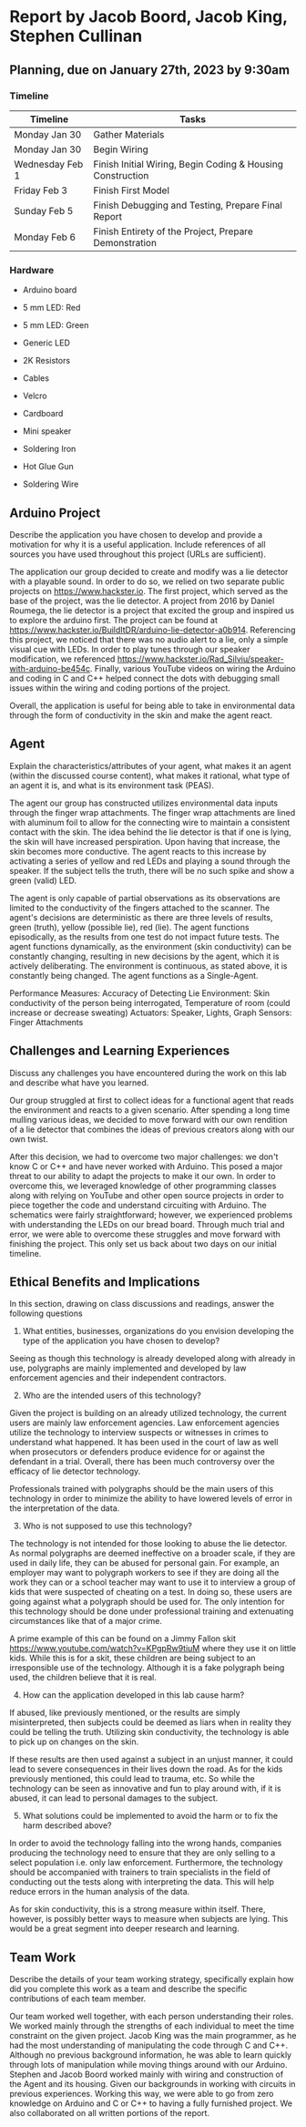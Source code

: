 # Report by Jacob Boord, Jacob King, Stephen Cullinan

## Planning, due on January 27th, 2023 by 9:30am

### Timeline

| Timeline  | Tasks |
| ----------- | ----------- |
| Monday Jan 30 |   Gather Materials   |
| Monday Jan 30 |   Begin Wiring   |
| Wednesday Feb 1 |   Finish Initial Wiring, Begin Coding & Housing Construction   |
| Friday Feb 3 |   Finish First Model  |
| Sunday Feb 5 |   Finish Debugging and Testing, Prepare Final Report   |
| Monday Feb 6 |   Finish Entirety of the Project, Prepare Demonstration   |

### Hardware

- Arduino board
- 5 mm LED: Red
- 5 mm LED: Green
- Generic LED
- 2K Resistors
- Cables
- Velcro
- Cardboard
- Mini speaker

- Soldering Iron
- Hot Glue Gun
- Soldering Wire

## Arduino Project

Describe the application you have chosen to develop and provide a motivation for why it is a useful application. Include references of all sources you have used throughout this project (URLs are sufficient).

The application our group decided to create and modify was a lie detector with a playable sound. In order to do so, we relied on two separate public projects on <https://www.hackster.io>. The first project, which served as the base of the project, was the lie detector. A project from 2016 by Daniel Roumega, the lie detector is a project that excited the group and inspired us to explore the arduino first. The project can be found at <https://www.hackster.io/BuildItDR/arduino-lie-detector-a0b914>. Referencing this project, we noticed that there was no audio alert to a lie, only a simple visual cue with LEDs. In order to play tunes through our speaker modification, we referenced <https://www.hackster.io/Rad_Silviu/speaker-with-arduino-be454c>. Finally, various YouTube videos on wiring the Arduino and coding in C and C++  helped connect the dots with debugging small issues within the wiring and coding portions of the project.

Overall, the application is useful for being able to take in environmental data through the form of conductivity in the skin and make the agent react.

## Agent

Explain the characteristics/attributes of your agent, what makes it an agent (within the discussed course content), what makes it rational, what type of an agent it is, and what is its environment task (PEAS).

The agent our group has constructed utilizes environmental data inputs through the finger wrap attachments. The finger wrap attachments are lined with aluminum foil to allow for the connecting wire to maintain a consistent contact with the skin. The idea behind the lie detector is that if one is lying, the skin will have increased perspiration. Upon having that increase, the skin becomes more conductive. The agent reacts to this increase by activating a series of yellow and red LEDs and playing a sound through the speaker. If the subject tells the truth, there will be no such spike and show a green (valid) LED.

The agent is only capable of partial observations as its observations are limited to the conductivity of the fingers attached to the scanner.
The agent's decisions are deterministic as there are three levels of results, green (truth), yellow (possible lie), red (lie).
The agent functions episodically, as the results from one test do not impact future tests.
The agent functions dynamically, as the environment (skin conductivity) can be constantly changing, resulting in new decisions by the agent, which it is actively deliberating.
The environment is continuous, as stated above, it is constantly being changed.
The agent functions as a Single-Agent. 

Performance Measures: Accuracy of Detecting Lie
Environment: Skin conductivity of the person being interrogated, Temperature of room (could increase or decrease sweating)
Actuators: Speaker, Lights, Graph
Sensors: Finger Attachments

## Challenges and Learning Experiences

Discuss any challenges you have encountered during the work on this lab and  describe what have you learned.

Our group struggled at first to collect ideas for a functional agent that reads the environment and reacts to a given scenario. After spending a long time mulling various ideas, we decided to move forward with our own rendition of a lie detector that combines the ideas of previous creators along with our own twist.

After this decision, we had to overcome two major challenges: we don't know C or C++ and have never worked with Arduino. This posed a major threat to our ability to adapt the projects to make it our own. In order to overcome this, we leveraged knowledge of other programming classes along with relying on YouTube and other open source projects in order to piece together the code and understand circuiting with Arduino. The schematics were fairly straightforward; however, we experienced problems with understanding the LEDs on our bread board. Through much trial and error, we were able to overcome these struggles and move forward with finishing the project. This only set us back about two days on our initial timeline.

## Ethical Benefits and Implications

In this section, drawing on class discussions and readings, answer the following questions

1. What entities, businesses, organizations do you envision developing the type of the application you have chosen to develop?

Seeing as though this technology is already developed along with already in use, polygraphs are mainly implemented and developed by law enforcement agencies and their independent contractors.

2. Who are the intended users of this technology?

Given the project is building on an already utilized technology, the current users are mainly law enforcement agencies. Law enforcement agencies utilize the technology to interview suspects or witnesses in crimes to understand what happened. It has been used in the court of law as well when prosecutors or defenders produce evidence for or against the defendant in a trial. Overall, there has been much controversy over the efficacy of lie detector technology.

Professionals trained with polygraphs should be the main users of this technology in order to minimize the ability to have lowered levels of error in the interpretation of the data.

3. Who is not supposed to use this technology?

The technology is not intended for those looking to abuse the lie detector. As normal polygraphs are deemed ineffective on a broader scale, if they are used in daily life, they can be abused for personal gain. For example, an employer may want to polygraph workers to see if they are doing all the work they can or a school teacher may want to use it to interview a group of kids that were suspected of cheating on a test. In doing so, these users are going against what a polygraph should be used for. The only intention for this technology should be done under professional training and extenuating circumstances like that of a major crime.

A prime example of this can be found on a Jimmy Fallon skit <https://www.youtube.com/watch?v=KPgpRw9tiuM> where they use it on little kids. While this is for a skit, these children are being subject to an irresponsible use of the technology. Although it is a fake polygraph being used, the children believe that it is real.

4. How can the application developed in this lab cause harm?

If abused, like previously mentioned, or the results are simply misinterpreted, then subjects could be deemed as liars when in reality they could be telling the truth. Utilizing skin conductivity, the technology is able to pick up on changes on the skin.

If these results are then used against a subject in an unjust manner, it could lead to severe consequences in their lives down the road. As for the kids previously mentioned, this could lead to trauma, etc. So while the technology can be seen as innovative and fun to play around with, if it is abused, it can lead to personal damages to the subject.

5. What solutions could be implemented to avoid the harm or to fix the harm described above?

In order to avoid the technology falling into the wrong hands, companies producing the technology need to ensure that they are only selling to a select population i.e. only law enforcement. Furthermore, the technology should be accompanied with trainers to train specialists in the field of conducting out the tests along with interpreting the data. This will help reduce errors in the human analysis of the data.

As for skin conductivity, this is a strong measure within itself. There, however, is possibly better ways to measure when subjects are lying. This would be a great segment into deeper research and learning.

## Team Work

Describe the details of your team working strategy, specifically explain how did you complete this work as a team and describe the specific contributions of each team member.

Our team worked well together, with each person understanding their roles. We worked mainly through the strengths of each individual to meet the time constraint on the given project. Jacob King was the main programmer, as he had the most understanding of manipulating the code through C and C++. Although no previous background information, he was able to learn quickly through lots of manipulation while moving things around with our Arduino. Stephen and Jacob Boord worked mainly with wiring and construction of the Agent and its housing. Given our backgrounds in working with circuits in previous experiences. Working this way, we were able to go from zero knowledge on Arduino and C or C++ to having a fully furnished project. We also collaborated on all written portions of the report.
